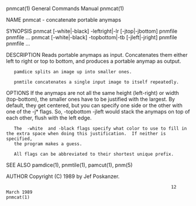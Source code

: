 pnmcat(1)                                                     General Commands Manual                                                    pnmcat(1)

NAME
       pnmcat - concatenate portable anymaps

SYNOPSIS
       pnmcat [-white|-black] -leftright|-lr [-jtop|-jbottom] pnmfile pnmfile ...
       pnmcat [-white|-black] -topbottom|-tb [-jleft|-jright] pnmfile pnmfile ...

DESCRIPTION
       Reads portable anymaps as input.  Concatenates them either left to right or top to bottom, and produces a portable anymap as output.

       pamdice splits an image up into smaller ones.

       pnmtile concatenates a single input image to itself repeatedly.

OPTIONS
       If  the anymaps are not all the same height (left-right) or width (top-bottom), the smaller ones have to be justified with the largest.  By
       default, they get centered, but you can specify one side or the other with one of the -j* flags.  So, -topbottom  -jleft  would  stack  the
       anymaps on top of each other, flush with the left edge.

       The  -white  and -black flags specify what color to use to fill in the extra space when doing this justification.  If neither is specified,
       the program makes a guess.

       All flags can be abbreviated to their shortest unique prefix.

SEE ALSO
       pamdice(1), pnmtile(1), pamcut(1), pnm(5)

AUTHOR
       Copyright (C) 1989 by Jef Poskanzer.

                                                                   12 March 1989                                                         pnmcat(1)
